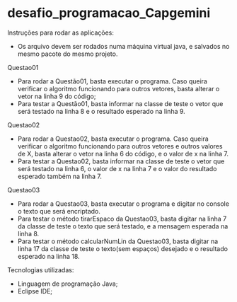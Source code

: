 # desafio_programacao_Capgemini
Instruções para rodar as aplicações:
* Os arquivo devem ser rodados numa máquina virtual java, e salvados no mesmo pacote do mesmo projeto.

Questao01
* Para rodar a Questão01, basta executar o programa. Caso queira verificar o algoritmo funcionando para outros vetores, basta alterar o vetor na linha 9 do código;
* Para testar a Questão01, basta informar na classe de teste o vetor que será testado na linha 8 e o resultado esperado na linha 9.

Questao02
* Para rodar a Questao02, basta executar o programa. Caso queira verificar o algoritmo funcionando para outros vetores e outros valores de X, basta alterar o vetor na linha 6 do código, e o valor de x na linha 7.
* Para testar a Questao02, basta informar na classe de teste o vetor que será testado na linha 6, o valor de x na linha 7 e o valor do resultado esperado também na linha 7.

Questao03
* Para rodar a Questao03, basta executar o programa e digitar no console o texto que será encriptado. 
* Para testar o método tirarEspaco da Questao03, basta digitar na linha 7 da classe de teste o texto que será testado, e a mensagem esperada na linha 8.
* Para testar o método calcularNumLin da Questao03, basta digitar na linha 17 da classe de teste o texto(sem espaços) desejado e o resultado esperado na linha 18.

Tecnologias utilizadas:
* Linguagem de programação Java;
* Eclipse IDE;
